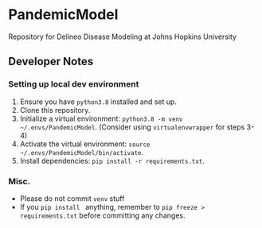 # PandemicModel
Repository for Delineo Disease Modeling at Johns Hopkins University 

## Developer Notes

### Setting up local dev environment
1. Ensure you have `python3.8` installed and set up.
2. Clone this repository.
3. Initialize a virtual environment: `python3.8 -m venv ~/.envs/PandemicModel`. (Consider using `virtualenvwrapper` for steps 3-4)
4. Activate the virtual environment: `source ~/.envs/PandemicModel/bin/activate`.
5. Install dependencies: `pip install -r requirements.txt`.

### Misc.
- Please do not commit `venv` stuff
- If you `pip install ` anything, remember to  `pip freeze > requirements.txt` before committing any changes.
